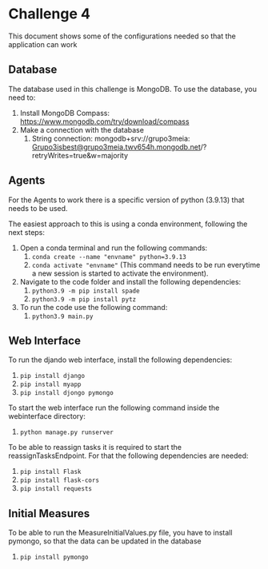 # Challenge 4

This document shows some of the configurations needed so that the application can work

## Database

The database used in this challenge is MongoDB. To use the database, you need to:

1. Install MongoDB Compass: https://www.mongodb.com/try/download/compass
2. Make a connection with the database
    1. String connection: mongodb+srv://grupo3meia:
       Grupo3isbest@grupo3meia.twv654h.mongodb.net/?retryWrites=true&w=majority

## Agents

For the Agents to work there is a specific version of python (3.9.13) that needs to be used.

The easiest approach to this is using a conda environment, following the next steps:

1. Open a conda terminal and run the following commands:
    1. ```conda create --name "envname" python=3.9.13```
    2. ```conda activate "envname"``` (This command needs to be run everytime a new session is started to activate the
       environment).
2. Navigate to the code folder and install the following dependencies:
    1. ```python3.9 -m pip install spade```
    2. ```python3.9 -m pip install pytz```
3. To run the code use the following command:
    1. ```python3.9 main.py```

## Web Interface

To run the djando web interface, install the following dependencies:

1. ```pip install django```
2. ```pip install myapp```
3. ```pip install djongo pymongo```

To start the web interface run the following command inside the webinterface directory:

1. ```python manage.py runserver```

To be able to reassign tasks it is required to start the reassignTasksEndpoint. For that the following dependencies are
needed:

1. ```pip install Flask```
2. ```pip install flask-cors```
3. ```pip install requests ```

## Initial Measures

To be able to run the MeasureInitialValues.py file, you have to install pymongo, so that the data can be updated in the
database

1. ```pip install pymongo```